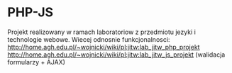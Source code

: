 # PHP-JS

Projekt realizowany w ramach laboratoriow z przedmiotu jezyki i technologie webowe. Wiecej odnosnie funkcjonalnosci:
http://home.agh.edu.pl/~wojnicki/wiki/pl:jitw:lab_jitw_php_projekt
http://home.agh.edu.pl/~wojnicki/wiki/pl:jitw:lab_jitw_js_projekt (walidacja formularzy + AJAX)

